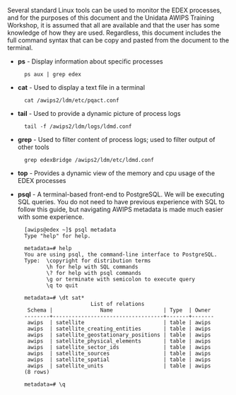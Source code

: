 

Several standard Linux tools can be used to monitor the EDEX  processes, and for the purposes of this document and the Unidata AWIPS Training Workshop, it is assumed that all are available and that the user has some knowledge of how they are used.  Regardless, this document includes the full command syntax that can be copy and pasted from the document to the terminal.


* **ps** - Display information about specific processes 
    
        ps aux | grep edex

* **cat** - Used to display a text file in a terminal 

        cat /awips2/ldm/etc/pqact.conf

* **tail** - Used to provide a dynamic picture of process logs 

        tail -f /awips2/ldm/logs/ldmd.conf
  
* **grep** - Used to filter content of process logs; used to filter output of other tools 

        grep edexBridge /awips2/ldm/etc/ldmd.conf

* **top** - Provides a dynamic view of the memory and cpu usage of the EDEX processes 

* **psql** - A terminal-based front-end to PostgreSQL.  We will be executing SQL queries.  You do not need to have previous experience with SQL to follow this guide, but navigating AWIPS metadata is made much easier with some experience.

        [awips@edex ~]$ psql metadata
        Type "help" for help.
        
        metadata=# help
        You are using psql, the command-line interface to PostgreSQL.
        Type:  \copyright for distribution terms
               \h for help with SQL commands
               \? for help with psql commands
               \g or terminate with semicolon to execute query
               \q to quit
               
        metadata=# \dt sat*
                             List of relations
         Schema |               Name                | Type  | Owner 
        --------+-----------------------------------+-------+-------
         awips  | satellite                         | table | awips
         awips  | satellite_creating_entities       | table | awips
         awips  | satellite_geostationary_positions | table | awips
         awips  | satellite_physical_elements       | table | awips
         awips  | satellite_sector_ids              | table | awips
         awips  | satellite_sources                 | table | awips
         awips  | satellite_spatial                 | table | awips
         awips  | satellite_units                   | table | awips
        (8 rows)
        
        metadata=# \q




  

